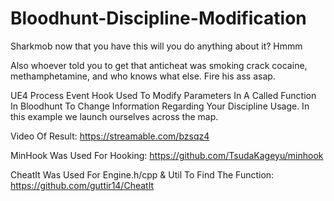 # Bloodhunt-Discipline-Modification

Sharkmob now that you have this will you do anything about it? Hmmm

Also whoever told you to get that anticheat was smoking crack cocaine, methamphetamine, and who knows what else. Fire his ass asap.

UE4 Process Event Hook Used To Modify Parameters In A Called Function In Bloodhunt To Change Information Regarding Your Discipline Usage.
In this example we launch ourselves across the map.

Video Of Result: https://streamable.com/bzsqz4

MinHook Was Used For Hooking: https://github.com/TsudaKageyu/minhook

CheatIt Was Used For Engine.h/cpp & Util To Find The Function: https://github.com/guttir14/CheatIt
